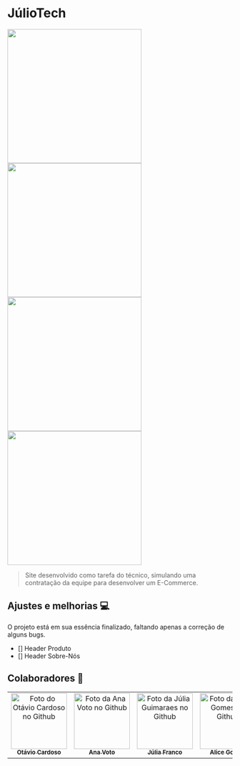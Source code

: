 # JúlioTech

<img src="https://cdn.discordapp.com/attachments/855995062093479949/908747078237302804/home-JulioTech.png" style="width: 300px">

<img src="https://cdn.discordapp.com/attachments/855995062093479949/908749088818860072/products-JulioTech.png" style="width: 300px">

<img src="https://cdn.discordapp.com/attachments/855995062093479949/908749228258512976/product-JulioTech.png" style="width: 300px">

<img src="https://cdn.discordapp.com/attachments/855995062093479949/908749458022490222/aboutUs-JulioTech.png" style="width: 300px">

<br>

> Site desenvolvido como tarefa do técnico, simulando uma contratação da equipe para desenvolver um E-Commerce.

## Ajustes e melhorias 💻

O projeto está em sua essência finalizado, faltando apenas a correção de alguns bugs. 

- [] Header Produto
- [] Header Sobre-Nós

## Colaboradores 🤝

<table>
  <tr>
    <td align="center">
      <a href="https://github.com/ma1on3se">
        <img src="https://avatars.githubusercontent.com/u/81239817?v=4" width="125px;" alt="Foto do Otávio Cardoso no Github"/><br>
        <sub>
          <b style="font-size: 13px;">Otávio Cardoso</b>
        </sub>
      </a>
    </td>
    <td align="center">
      <a href="https://github.com/anacarolinavoto">
        <img src="https://avatars.githubusercontent.com/u/92889219?v=4" width="125px;" alt="Foto da Ana Voto no Github"/><br>
        <sub>
          <b style="font-size: 13px;">Ana Voto</b>
        </sub>
      </a>
    </td>
    <td align="center">
      <a href="https://github.com/juliaguima">
        <img src="https://avatars.githubusercontent.com/u/92822185?v=4" width="125px;" alt="Foto da Júlia Guimaraes no Github"/><br>
        <sub>
          <b style="font-size: 13px;">Júlia Franco</b>
        </sub>
      </a>
    </td>
    <td align="center">
      <a href="https://github.com/licinha-23">
        <img src="https://avatars.githubusercontent.com/u/92817220?v=4" width="125px;" alt="Foto da Alice Gomes no Github"/><br>
        <sub>
          <b style="font-size: 13px;">Alice Gomes</b>
        </sub>
      </a>
    </td>
    <td align="center">
      <a href="https://github.com/Ana-Felix">
        <img src="https://avatars.githubusercontent.com/u/92644868?v=4" width="125px;" alt="Foto da Ana Felix no Github"/><br>
        <sub>
          <b style="font-size: 13px;">Ana Felix</b>
        </sub>
      </a>
    </td>
  </tr>
</table>

